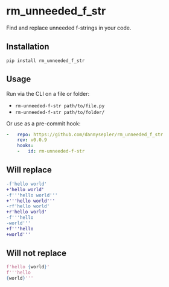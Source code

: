 rm_unneeded_f_str
=================

Find and replace unneeded f-strings in your code.


## Installation

`pip install rm_unneeded_f_str`

## Usage

Run via the CLI on a file or folder:
- `rm-unneeded-f-str path/to/file.py`
- `rm-unneeded-f-str path/to/folder/`

Or use as a pre-commit hook:

```yaml
-   repo: https://github.com/dannysepler/rm_unneeded_f_str
    rev: v0.0.9
    hooks:
    -   id: rm-unneeded-f-str
```

## Will replace

```diff
-f'hello world'
+'hello world'
-f'''hello world'''
+'''hello world'''
-rf'hello world'
+r'hello world'
-f'''hello
-world'''
+f'''hello
+world'''
```

## Will not replace

```python
f'hello {world}'
f'''hello
{world}'''
```
